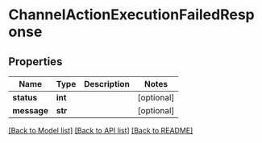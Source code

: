 # ChannelActionExecutionFailedResponse

## Properties
Name | Type | Description | Notes
------------ | ------------- | ------------- | -------------
**status** | **int** |  | [optional] 
**message** | **str** |  | [optional] 

[[Back to Model list]](../README.md#documentation-for-models) [[Back to API list]](../README.md#documentation-for-api-endpoints) [[Back to README]](../README.md)

